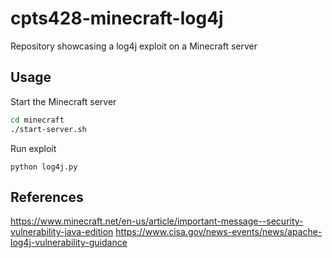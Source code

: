 # cpts428-minecraft-log4j
Repository showcasing a log4j exploit on a Minecraft server

## Usage

Start the Minecraft server
```bash
cd minecraft
./start-server.sh
```

Run exploit
```
python log4j.py
```

## References

https://www.minecraft.net/en-us/article/important-message--security-vulnerability-java-edition
https://www.cisa.gov/news-events/news/apache-log4j-vulnerability-guidance